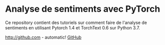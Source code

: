 # Analyse de sentiments avec PyTorch

Ce repository contient des tutoriels sur comment faire de l'analyse de sentiments en utilisant Pytorch 1.4 et TorchText 0.6 sur Python 3.7. 


http://github.com - automatic!
[GitHub](http://github.com)
